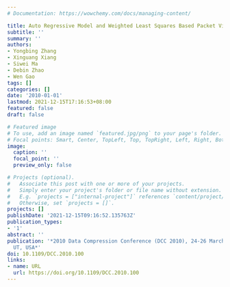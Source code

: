 ```yaml
---
# Documentation: https://wowchemy.com/docs/managing-content/

title: Auto Regressive Model and Weighted Least Squares Based Packet Video Error Concealment
subtitle: ''
summary: ''
authors:
- Yongbing Zhang
- Xinguang Xiang
- Siwei Ma
- Debin Zhao
- Wen Gao
tags: []
categories: []
date: '2010-01-01'
lastmod: 2021-12-15T17:16:53+08:00
featured: false
draft: false

# Featured image
# To use, add an image named `featured.jpg/png` to your page's folder.
# Focal points: Smart, Center, TopLeft, Top, TopRight, Left, Right, BottomLeft, Bottom, BottomRight.
image:
  caption: ''
  focal_point: ''
  preview_only: false

# Projects (optional).
#   Associate this post with one or more of your projects.
#   Simply enter your project's folder or file name without extension.
#   E.g. `projects = ["internal-project"]` references `content/project/deep-learning/index.md`.
#   Otherwise, set `projects = []`.
projects: []
publishDate: '2021-12-15T09:16:52.135763Z'
publication_types:
- '1'
abstract: ''
publication: '*2010 Data Compression Conference (DCC 2010), 24-26 March 2010, Snowbird,
  UT, USA*'
doi: 10.1109/DCC.2010.100
links:
- name: URL
  url: https://doi.org/10.1109/DCC.2010.100
---
```


